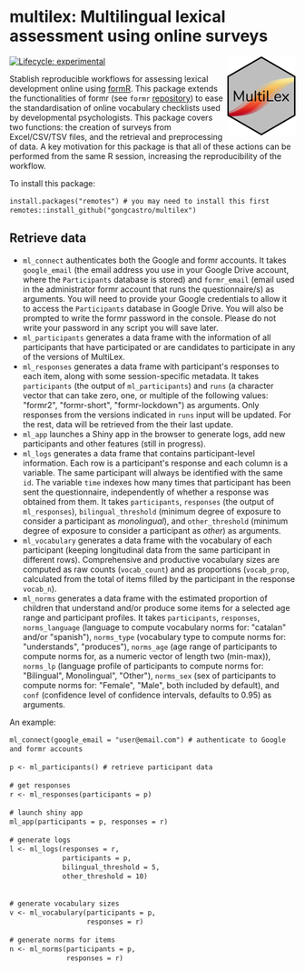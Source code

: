 # multilex: **Multi**lingual **lex**ical assessment using online surveys

<img src='man/figures/logo.png' align="right" height="139" />

<!-- badges: start -->
[![Lifecycle: experimental](https://img.shields.io/badge/lifecycle-experimental-orange.svg)](https://www.tidyverse.org/lifecycle/#experimental)
<!-- badges: end -->

Stablish reproducible workflows for assessing lexical development online using [formR](https://formr.org/). This package extends the functionalities of formr (see `formr` [repository](https://github.com/rubenarslan/formr)) to ease the standardisation of online vocabulary checklists used by developmental psychologists. This package covers two functions: the creation of surveys from Excel/CSV/TSV files, and the retrieval and preprocessing of data. A key motivation for this package is that all of these actions can be performed from the same R session, increasing the reproducibility of the workflow.

To install this package:

```
install.packages("remotes") # you may need to install this first
remotes::install_github("gongcastro/multilex")
```

## Retrieve data

* `ml_connect` authenticates both the Google and formr accounts. It takes `google_email` (the email address you use in your Google Drive account, where the `Participants` database is stored) and `formr_email` (email used in the administrator formr account that runs the questionnaire/s) as arguments. You will need to provide your Google credentials to allow it to access the `Participants` database in Google Drive. You will also be prompted to write the formr password in the console. Please do not write your password in any script you will save later.
* `ml_participants` generates a data frame with the information of all participants that have participated or are candidates to participate in any of the versions of MultiLex. 
* `ml_responses` generates a data frame with participant's responses to each item, along with some session-specific metadata. It takes `participants` (the output of `ml_participants`) and `runs` (a character vector that can take zero, one, or multiple of the following values: "formr2", "formr-short", "formr-lockdown") as arguments. Only responses from the versions indicated in `runs` input will be updated. For the rest, data will be retrieved from the their last update.
* `ml_app` launches a Shiny app in the browser to generate logs, add new participants and other features (still in progress).
* `ml_logs` generates a data frame that contains participant-level information. Each row is a participant's response and each column is a variable. The same participant will always be identified with the same `id`. The variable `time` indexes how many times that participant has been sent the questionnaire, independently of whether a response was obtained from them. It takes `participants`, `responses` (the output of `ml_responses`), `bilingual_threshold` (minimum degree of exposure to consider a participant as *monolingual*), and `other_threshold` (minimum degree of exposure to consider a participant as *other*) as arguments.
* `ml_vocabulary` generates a data frame with the vocabulary of each participant (keeping longitudinal data from the same participant in different rows). Comprehensive and productive vocabulary sizes are computed as raw counts (`vocab_count`) and as proportions (`vocab_prop`, calculated from the total of items filled by the participant in the response `vocab_n`).
* `ml_norms` generates a data frame with the estimated proportion of children that understand and/or produce some items for a selected age range and participant profiles. It takes `participants`, `responses`, `norms_language` (language to compute vocabulary norms for: "catalan" and/or "spanish"), `norms_type` (vocabulary type to compute norms for: "understands", "produces"), `norms_age` (age range of participants to compute norms for, as a numeric vector of length two (min-max)), `norms_lp` (language profile of participants to compute norms for: "Bilingual", Monolingual", "Other"), `norms_sex` (sex of participants to compute norms for: "Female", "Male", both included by default), and `conf` (confidence level of confidence intervals, defaults to 0.95) as arguments.


An example:

```
ml_connect(google_email = "user@email.com") # authenticate to Google and formr accounts

p <- ml_participants() # retrieve participant data

# get responses
r <- ml_responses(participants = p)
            
# launch shiny app              
ml_app(participants = p, responses = r)

# generate logs
l <- ml_logs(responses = r,
             participants = p,
             bilingual_threshold = 5,
             other_threshold = 10)


# generate vocabulary sizes
v <- ml_vocabulary(participants = p,
                   responses = r)
                            
# generate norms for items
n <- ml_norms(participants = p,
              responses = r)

```
